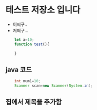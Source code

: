 # 테스트 저장소 입니다
- 어쩌구..
- 저쩌구...
```javascript
    let a=10;
    function test(){
  
    }
```
## java 코드
```java
    int num1=10;
    Scanner scan=new Scanner(System.in);
```
## 집에서 제목을 추가함
